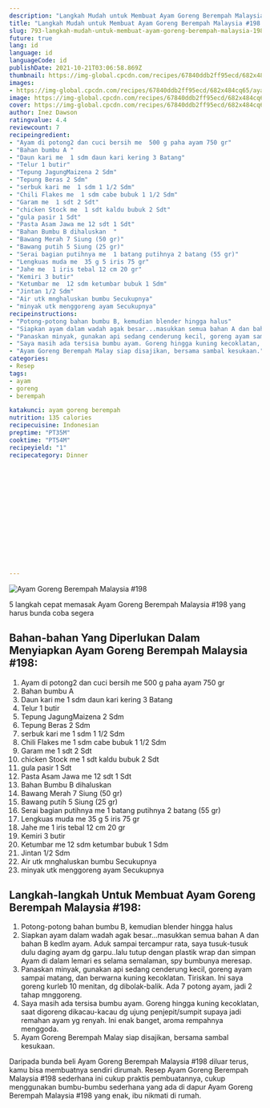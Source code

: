 ```yaml
---
description: "Langkah Mudah untuk Membuat Ayam Goreng Berempah Malaysia #198 yang Menggugah Selera"
title: "Langkah Mudah untuk Membuat Ayam Goreng Berempah Malaysia #198 yang Menggugah Selera"
slug: 793-langkah-mudah-untuk-membuat-ayam-goreng-berempah-malaysia-198-yang-menggugah-selera
future: true
lang: id
language: id
languageCode: id
publishDate: 2021-10-21T03:06:58.869Z 
thumbnail: https://img-global.cpcdn.com/recipes/67840ddb2ff95ecd/682x484cq65/ayam-goreng-berempah-malaysia-198-foto-resep-utama.webp
images:
- https://img-global.cpcdn.com/recipes/67840ddb2ff95ecd/682x484cq65/ayam-goreng-berempah-malaysia-198-foto-resep-utama.webp
image: https://img-global.cpcdn.com/recipes/67840ddb2ff95ecd/682x484cq65/ayam-goreng-berempah-malaysia-198-foto-resep-utama.webp
cover: https://img-global.cpcdn.com/recipes/67840ddb2ff95ecd/682x484cq65/ayam-goreng-berempah-malaysia-198-foto-resep-utama.webp
author: Inez Dawson
ratingvalue: 4.4
reviewcount: 7
recipeingredient:
- "Ayam di potong2 dan cuci bersih me  500 g paha ayam 750 gr"
- "Bahan bumbu A "
- "Daun kari me  1 sdm daun kari kering 3 Batang"
- "Telur 1 butir"
- "Tepung JagungMaizena 2 Sdm"
- "Tepung Beras 2 Sdm"
- "serbuk kari me  1 sdm 1 1/2 Sdm"
- "Chili Flakes me  1 sdm cabe bubuk 1 1/2 Sdm"
- "Garam me  1 sdt 2 Sdt"
- "chicken Stock me  1 sdt kaldu bubuk 2 Sdt"
- "gula pasir 1 Sdt"
- "Pasta Asam Jawa me 12 sdt 1 Sdt"
- "Bahan Bumbu B dihaluskan  "
- "Bawang Merah 7 Siung (50 gr)"
- "Bawang putih 5 Siung (25 gr)"
- "Serai bagian putihnya me  1 batang putihnya 2 batang (55 gr)"
- "Lengkuas muda me  35 g 5 iris 75 gr"
- "Jahe me  1 iris tebal 12 cm 20 gr"
- "Kemiri 3 butir"
- "Ketumbar me  12 sdm ketumbar bubuk 1 Sdm"
- "Jintan 1/2 Sdm"
- "Air utk mnghaluskan bumbu Secukupnya"
- "minyak utk menggoreng ayam Secukupnya"
recipeinstructions:
- "Potong-potong bahan bumbu B, kemudian blender hingga halus"
- "Siapkan ayam dalam wadah agak besar...masukkan semua bahan A dan bahan B kedlm ayam. Aduk sampai tercampur rata, saya tusuk-tusuk dulu daging ayam dg garpu..lalu tutup dengan plastik wrap dan simpan Ayam di dalam lemari es selama semalaman, spy bumbunya meresap."
- "Panaskan minyak, gunakan api sedang cenderung kecil, goreng ayam sampai matang, dan berwarna kuning kecoklatan. Tiriskan. Ini saya goreng kurleb 10 menitan, dg dibolak-balik. Ada 7 potong ayam, jadi 2 tahap mnggoreng."
- "Saya masih ada tersisa bumbu ayam. Goreng hingga kuning kecoklatan, saat digoreng dikacau-kacau dg ujung penjepit/sumpit supaya jadi remahan ayam yg renyah. Ini enak banget, aroma rempahnya menggoda."
- "Ayam Goreng Berempah Malay siap disajikan, bersama sambal kesukaan."
categories:
- Resep
tags:
- ayam
- goreng
- berempah

katakunci: ayam goreng berempah 
nutrition: 135 calories
recipecuisine: Indonesian
preptime: "PT35M"
cooktime: "PT54M"
recipeyield: "1"
recipecategory: Dinner


     
    
    
    
    
    
    
    
    
    
    
      
    
---
```



![Ayam Goreng Berempah Malaysia #198](https://img-global.cpcdn.com/recipes/67840ddb2ff95ecd/682x484cq65/ayam-goreng-berempah-malaysia-198-foto-resep-utama.webp)

5 langkah cepat memasak  Ayam Goreng Berempah Malaysia #198 yang harus bunda coba segera

<!--inarticleads1-->

## Bahan-bahan Yang Diperlukan Dalam Menyiapkan Ayam Goreng Berempah Malaysia #198:

1. Ayam di potong2 dan cuci bersih me  500 g paha ayam 750 gr
1. Bahan bumbu A 
1. Daun kari me  1 sdm daun kari kering 3 Batang
1. Telur 1 butir
1. Tepung JagungMaizena 2 Sdm
1. Tepung Beras 2 Sdm
1. serbuk kari me  1 sdm 1 1/2 Sdm
1. Chili Flakes me  1 sdm cabe bubuk 1 1/2 Sdm
1. Garam me  1 sdt 2 Sdt
1. chicken Stock me  1 sdt kaldu bubuk 2 Sdt
1. gula pasir 1 Sdt
1. Pasta Asam Jawa me 12 sdt 1 Sdt
1. Bahan Bumbu B dihaluskan  
1. Bawang Merah 7 Siung (50 gr)
1. Bawang putih 5 Siung (25 gr)
1. Serai bagian putihnya me  1 batang putihnya 2 batang (55 gr)
1. Lengkuas muda me  35 g 5 iris 75 gr
1. Jahe me  1 iris tebal 12 cm 20 gr
1. Kemiri 3 butir
1. Ketumbar me  12 sdm ketumbar bubuk 1 Sdm
1. Jintan 1/2 Sdm
1. Air utk mnghaluskan bumbu Secukupnya
1. minyak utk menggoreng ayam Secukupnya



<!--inarticleads2-->

## Langkah-langkah Untuk Membuat Ayam Goreng Berempah Malaysia #198:

1. Potong-potong bahan bumbu B, kemudian blender hingga halus
1. Siapkan ayam dalam wadah agak besar...masukkan semua bahan A dan bahan B kedlm ayam. Aduk sampai tercampur rata, saya tusuk-tusuk dulu daging ayam dg garpu..lalu tutup dengan plastik wrap dan simpan Ayam di dalam lemari es selama semalaman, spy bumbunya meresap.
1. Panaskan minyak, gunakan api sedang cenderung kecil, goreng ayam sampai matang, dan berwarna kuning kecoklatan. Tiriskan. Ini saya goreng kurleb 10 menitan, dg dibolak-balik. Ada 7 potong ayam, jadi 2 tahap mnggoreng.
1. Saya masih ada tersisa bumbu ayam. Goreng hingga kuning kecoklatan, saat digoreng dikacau-kacau dg ujung penjepit/sumpit supaya jadi remahan ayam yg renyah. Ini enak banget, aroma rempahnya menggoda.
1. Ayam Goreng Berempah Malay siap disajikan, bersama sambal kesukaan.




Daripada bunda beli  Ayam Goreng Berempah Malaysia #198  diluar terus, kamu  bisa membuatnya sendiri dirumah. Resep  Ayam Goreng Berempah Malaysia #198  sederhana ini cukup praktis pembuatannya, cukup menggunakan bumbu-bumbu sederhana yang ada di dapur  Ayam Goreng Berempah Malaysia #198  yang enak, ibu nikmati di rumah.

